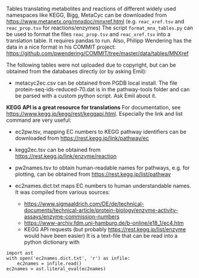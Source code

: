 Tables translating metabolites and reactions of different widely used namespaces like KEGG, Bigg, MetaCyc can be downloaded from https://www.metanetx.org/mnxdoc/mnxref.html (e.g. `reac_xref.tsv` and `reac_prop.tsv` for reactions/enzymes)
The script `format_mnx_tables.py` can be used to format the files `reac_prop.tsv` and `reac_xref.tsv` into a translation table. It requires pandas to run.
Also, Philipp Wendering has the data in a nice format in his COMMIT project: https://github.com/pwendering/COMMIT/tree/master/data/tables/MNXref

The following tables were not uploaded due to copyright, but can be obtained from the databases directly (or by asking Emil):

- metacyc2ec.csv can be obtained from PGDB local install. The file protein-seq-ids-reduced-70.dat is in the pathway-tools folder and can be parsed with a custom python script. Ask Emil about it.

**KEGG API is a great resource for translations**
For documentation, see https://www.kegg.jp/kegg/rest/keggapi.html. Especially the link and list command are very useful:
- ec2pw.tsv, mapping EC numbers to KEGG pathway identifiers can be downloaded from https://rest.kegg.jp/link/pathway/ec
- kegg2ec.tsv can be obtained from https://rest.kegg.jp/link/enzyme/reaction
- pw2names.tsv to obtain human-readable names for pathways, e.g. for plotting, can be obtained from https://rest.kegg.jp/list/pathway

- ec2names.dict.txt maps EC numbers to human understandable names. It was compiled from various sources:
    - https://www.sigmaaldrich.com/DE/de/technical-documents/technical-article/protein-biology/enzyme-activity-assays/enzyme-commission-numbers
    - https://www-archiv.fdm.uni-hamburg.de/b-online/e18_1/ec4.htm
    - KEGG API requests (but probably https://rest.kegg.jp/list/enzyme would have been easier)
    It is a text-file that can be read into a python dictionary with
```
import ast
with open('ec2names.dict.txt', 'r') as infile:
    ec2names = infile.read()
ec2names = ast.literal_eval(ec2names)
```
